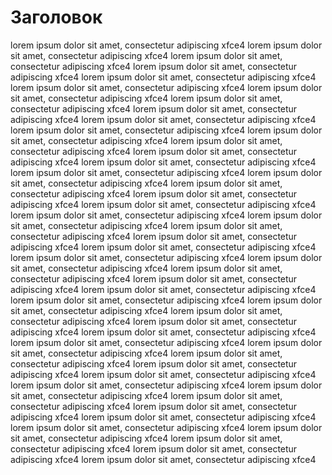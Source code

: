 # Заголовок

lorem ipsum dolor sit amet, consectetur adipiscing xfce4 
lorem ipsum dolor sit amet, consectetur adipiscing xfce4 
lorem ipsum dolor sit amet, consectetur adipiscing xfce4 
lorem ipsum dolor sit amet, consectetur adipiscing xfce4 
lorem ipsum dolor sit amet, consectetur adipiscing xfce4 
lorem ipsum dolor sit amet, consectetur adipiscing xfce4 
lorem ipsum dolor sit amet, consectetur adipiscing xfce4 
lorem ipsum dolor sit amet, consectetur adipiscing xfce4 
lorem ipsum dolor sit amet, consectetur adipiscing xfce4 
lorem ipsum dolor sit amet, consectetur adipiscing xfce4 
lorem ipsum dolor sit amet, consectetur adipiscing xfce4 
lorem ipsum dolor sit amet, consectetur adipiscing xfce4 
lorem ipsum dolor sit amet, consectetur adipiscing xfce4 
lorem ipsum dolor sit amet, consectetur adipiscing xfce4 
lorem ipsum dolor sit amet, consectetur adipiscing xfce4 
lorem ipsum dolor sit amet, consectetur adipiscing xfce4 
lorem ipsum dolor sit amet, consectetur adipiscing xfce4 
lorem ipsum dolor sit amet, consectetur adipiscing xfce4 
lorem ipsum dolor sit amet, consectetur adipiscing xfce4 
lorem ipsum dolor sit amet, consectetur adipiscing xfce4 
lorem ipsum dolor sit amet, consectetur adipiscing xfce4 
lorem ipsum dolor sit amet, consectetur adipiscing xfce4 
lorem ipsum dolor sit amet, consectetur adipiscing xfce4 
lorem ipsum dolor sit amet, consectetur adipiscing xfce4 
lorem ipsum dolor sit amet, consectetur adipiscing xfce4 
lorem ipsum dolor sit amet, consectetur adipiscing xfce4 
lorem ipsum dolor sit amet, consectetur adipiscing xfce4 
lorem ipsum dolor sit amet, consectetur adipiscing xfce4 
lorem ipsum dolor sit amet, consectetur adipiscing xfce4 
lorem ipsum dolor sit amet, consectetur adipiscing xfce4 
lorem ipsum dolor sit amet, consectetur adipiscing xfce4 
lorem ipsum dolor sit amet, consectetur adipiscing xfce4 
lorem ipsum dolor sit amet, consectetur adipiscing xfce4 
lorem ipsum dolor sit amet, consectetur adipiscing xfce4 
lorem ipsum dolor sit amet, consectetur adipiscing xfce4 
lorem ipsum dolor sit amet, consectetur adipiscing xfce4 
lorem ipsum dolor sit amet, consectetur adipiscing xfce4 
lorem ipsum dolor sit amet, consectetur adipiscing xfce4 
lorem ipsum dolor sit amet, consectetur adipiscing xfce4 
lorem ipsum dolor sit amet, consectetur adipiscing xfce4 
lorem ipsum dolor sit amet, consectetur adipiscing xfce4 
lorem ipsum dolor sit amet, consectetur adipiscing xfce4 
lorem ipsum dolor sit amet, consectetur adipiscing xfce4 
lorem ipsum dolor sit amet, consectetur adipiscing xfce4 
lorem ipsum dolor sit amet, consectetur adipiscing xfce4 
lorem ipsum dolor sit amet, consectetur adipiscing xfce4 
lorem ipsum dolor sit amet, consectetur adipiscing xfce4 
lorem ipsum dolor sit amet, consectetur adipiscing xfce4 
lorem ipsum dolor sit amet, consectetur adipiscing xfce4 
lorem ipsum dolor sit amet, consectetur adipiscing xfce4 
